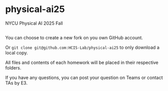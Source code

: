 # physical-ai25
NYCU Physical AI 2025 Fall
## 
You can choose to create a new fork on you own GitHub account.

Or `git clone git@github.com:HCIS-Lab/physical-ai25` to only download a local copy.

All files and contents of each homework will be placed in their respective folders.

If you have any questions, you can post your question on Teams or contact TAs by E3.
